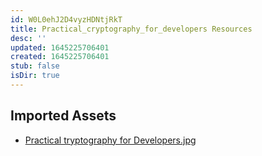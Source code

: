```yaml
---
id: W0L0ehJ2D4vyzHDNtjRkT
title: Practical_cryptography_for_developers Resources
desc: ''
updated: 1645225706401
created: 1645225706401
stub: false
isDir: true
---
```

## Imported Assets
- [Practical tryptography for Developers.jpg](/assets/practical-tryptography-for-developers.jpg)
